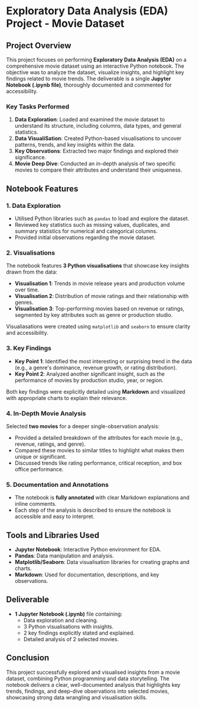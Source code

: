 # Exploratory Data Analysis (EDA) Project - Movie Dataset

## Project Overview
This project focuses on performing **Exploratory Data Analysis (EDA)** on a comprehensive movie dataset using an interactive Python notebook. The objective was to analyze the dataset, visualize insights, and highlight key findings related to movie trends. The deliverable is a single **Jupyter Notebook (.ipynb file)**, thoroughly documented and commented for accessibility.

### Key Tasks Performed
1. **Data Exploration**: Loaded and examined the movie dataset to understand its structure, including columns, data types, and general statistics.
2. **Data VisualiSation**: Created Python-based visualisations to uncover patterns, trends, and key insights within the data.
3. **Key Observations**: Extracted two major findings and explored their significance.
4. **Movie Deep Dive**: Conducted an in-depth analysis of two specific movies to compare their attributes and understand their uniqueness.

## Notebook Features

### 1. **Data Exploration**
- Utilised Python libraries such as `pandas` to load and explore the dataset.
- Reviewed key statistics such as missing values, duplicates, and summary statistics for numerical and categorical columns.
- Provided initial observations regarding the movie dataset.

### 2. **Visualisations**
The notebook features **3 Python visualisations** that showcase key insights drawn from the data:
- **Visualisation 1**: Trends in movie release years and production volume over time.
- **Visualisation 2**: Distribution of movie ratings and their relationship with genres.
- **Visualisation 3**: Top-performing movies based on revenue or ratings, segmented by key attributes such as genre or production studio.

Visualiasations were created using `matplotlib` and `seaborn` to ensure clarity and accessibility.

### 3. **Key Findings**
- **Key Point 1**: Identified the most interesting or surprising trend in the data (e.g., a genre's dominance, revenue growth, or rating distribution).
- **Key Point 2**: Analyzed another significant insight, such as the performance of movies by production studio, year, or region.

Both key findings were explicitly detailed using **Markdown** and visualized with appropriate charts to explain their relevance.

### 4. **In-Depth Movie Analysis**
Selected **two movies** for a deeper single-observation analysis:
- Provided a detailed breakdown of the attributes for each movie (e.g., revenue, ratings, and genre).
- Compared these movies to similar titles to highlight what makes them unique or significant.
- Discussed trends like rating performance, critical reception, and box office performance.

### 5. **Documentation and Annotations**
- The notebook is **fully annotated** with clear Markdown explanations and inline comments.
- Each step of the analysis is described to ensure the notebook is accessible and easy to interpret.

## Tools and Libraries Used
- **Jupyter Notebook**: Interactive Python environment for EDA.
- **Pandas**: Data manipulation and analysis.
- **Matplotlib/Seaborn**: Data visualisation libraries for creating graphs and charts.
- **Markdown**: Used for documentation, descriptions, and key observations.

## Deliverable
- **1 Jupyter Notebook (.ipynb)** file containing:
  - Data exploration and cleaning.
  - 3 Python visualisations with insights.
  - 2 key findings explicitly stated and explained.
  - Detailed analysis of 2 selected movies.

## Conclusion
This project successfully explored and visualised insights from a movie dataset, combining Python programming and data storytelling. The notebook delivers a clear, well-documented analysis that highlights key trends, findings, and deep-dive observations into selected movies, showcasing strong data wrangling and visualisation skills.
